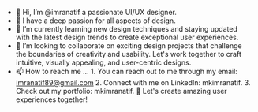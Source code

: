 - 👋 Hi, I’m @imranatif a passionate UI/UX designer.
- 👀 I have a deep passion for all aspects of design.
- 🌱 I’m currently learning new design techniques and staying updated with the latest design trends to create exceptional user experiences.
- 💞️ I’m looking to collaborate on exciting design projects that challenge the boundaries of creativity and usability. Let's work together to craft intuitive, visually appealing, and user-centric designs.
- 📫 How to reach me ... 
             1. You can reach out to me through my email: imranatif89@gmail.com
             2. Connect with me on LinkedIn: mkimranatif.
             3. Check out my portfolio: mkimranatif.
  💼 Let's create amazing user experiences together!

<!---
mkimranatif/mkimranatif is a ✨ special ✨ repository because its `README.md` (this file) appears on your GitHub profile.
You can click the Preview link to take a look at your changes.
--->

